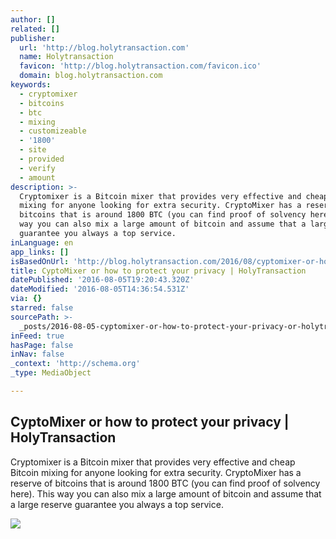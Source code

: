```yaml
---
author: []
related: []
publisher:
  url: 'http://blog.holytransaction.com'
  name: Holytransaction
  favicon: 'http://blog.holytransaction.com/favicon.ico'
  domain: blog.holytransaction.com
keywords:
  - cryptomixer
  - bitcoins
  - btc
  - mixing
  - customizeable
  - '1800'
  - site
  - provided
  - verify
  - amount
description: >-
  Cryptomixer is a Bitcoin mixer that provides very effective and cheap Bitcoin
  mixing for anyone looking for extra security. CryptoMixer has a reserve of
  bitcoins that is around 1800 BTC (you can find proof of solvency here). This
  way you can also mix a large amount of bitcoin and assume that a large reserve
  guarantee you always a top service.
inLanguage: en
app_links: []
isBasedOnUrl: 'http://blog.holytransaction.com/2016/08/cyptomixer-or-how-to-protect-your.html'
title: CyptoMixer or how to protect your privacy | HolyTransaction
datePublished: '2016-08-05T19:20:43.320Z'
dateModified: '2016-08-05T14:36:54.531Z'
via: {}
starred: false
sourcePath: >-
  _posts/2016-08-05-cyptomixer-or-how-to-protect-your-privacy-or-holytransaction.md
inFeed: true
hasPage: false
inNav: false
_context: 'http://schema.org'
_type: MediaObject

---
```

<article style=""><h1>CyptoMixer or how to protect your privacy | HolyTransaction</h1><p>Cryptomixer is a Bitcoin mixer that provides very effective and cheap Bitcoin mixing for anyone looking for extra security. CryptoMixer has a reserve of bitcoins that is around 1800 BTC (you can find proof of solvency here). This way you can also mix a large amount of bitcoin and assume that a large reserve guarantee you always a top service.</p><img src="https://2.bp.blogspot.com/-_0ClHJZZxaE/V6SinypzPrI/AAAAAAAAAr0/YdY2t0Gs88UPjl4tLSnPYYtmC0KQfVEkACLcB/w1200-h630-p-nu/CryptoMixer-Featured.jpg" /></article>